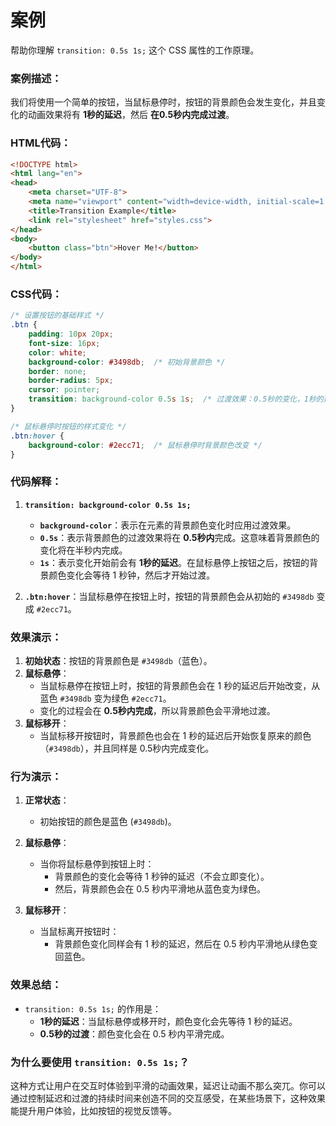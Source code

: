 # 案例

帮助你理解 `transition: 0.5s 1s;` 这个 CSS 属性的工作原理。

### **案例描述：**
我们将使用一个简单的按钮，当鼠标悬停时，按钮的背景颜色会发生变化，并且变化的动画效果将有 **1秒的延迟**，然后 **在0.5秒内完成过渡**。

### **HTML代码：**
```html
<!DOCTYPE html>
<html lang="en">
<head>
    <meta charset="UTF-8">
    <meta name="viewport" content="width=device-width, initial-scale=1.0">
    <title>Transition Example</title>
    <link rel="stylesheet" href="styles.css">
</head>
<body>
    <button class="btn">Hover Me!</button>
</body>
</html>
```

### **CSS代码：**
```css
/* 设置按钮的基础样式 */
.btn {
    padding: 10px 20px;
    font-size: 16px;
    color: white;
    background-color: #3498db;  /* 初始背景颜色 */
    border: none;
    border-radius: 5px;
    cursor: pointer;
    transition: background-color 0.5s 1s;  /* 过渡效果：0.5秒的变化，1秒的延迟 */
}

/* 鼠标悬停时按钮的样式变化 */
.btn:hover {
    background-color: #2ecc71;  /* 鼠标悬停时背景颜色改变 */
}
```

### **代码解释：**

1. **`transition: background-color 0.5s 1s;`**
   - **`background-color`**：表示在元素的背景颜色变化时应用过渡效果。
   - **`0.5s`**：表示背景颜色的过渡效果将在 **0.5秒内**完成。这意味着背景颜色的变化将在半秒内完成。
   - **`1s`**：表示变化开始前会有 **1秒的延迟**。在鼠标悬停上按钮之后，按钮的背景颜色变化会等待 1 秒钟，然后才开始过渡。

2. **`.btn:hover`**：当鼠标悬停在按钮上时，按钮的背景颜色会从初始的 `#3498db` 变成 `#2ecc71`。

### **效果演示：**

1. **初始状态**：按钮的背景颜色是 `#3498db`（蓝色）。
2. **鼠标悬停**：
   - 当鼠标悬停在按钮上时，按钮的背景颜色会在 1 秒的延迟后开始改变，从蓝色 `#3498db` 变为绿色 `#2ecc71`。
   - 变化的过程会在 **0.5秒内完成**，所以背景颜色会平滑地过渡。
3. **鼠标移开**：
   - 当鼠标移开按钮时，背景颜色也会在 1 秒的延迟后开始恢复原来的颜色（`#3498db`），并且同样是 0.5秒内完成变化。

### **行为演示**：

1. **正常状态**：
   - 初始按钮的颜色是蓝色 (`#3498db`)。

2. **鼠标悬停**：
   - 当你将鼠标悬停到按钮上时：
     - 背景颜色的变化会等待 1 秒钟的延迟（不会立即变化）。
     - 然后，背景颜色会在 0.5 秒内平滑地从蓝色变为绿色。

3. **鼠标移开**：
   - 当鼠标离开按钮时：
     - 背景颜色变化同样会有 1 秒的延迟，然后在 0.5 秒内平滑地从绿色变回蓝色。

### **效果总结**：
- `transition: 0.5s 1s;` 的作用是：
  - **1秒的延迟**：当鼠标悬停或移开时，颜色变化会先等待 1 秒的延迟。
  - **0.5秒的过渡**：颜色变化会在 0.5 秒内平滑完成。

### **为什么要使用 `transition: 0.5s 1s;`？**
这种方式让用户在交互时体验到平滑的动画效果，延迟让动画不那么突兀。你可以通过控制延迟和过渡的持续时间来创造不同的交互感受，在某些场景下，这种效果能提升用户体验，比如按钮的视觉反馈等。

